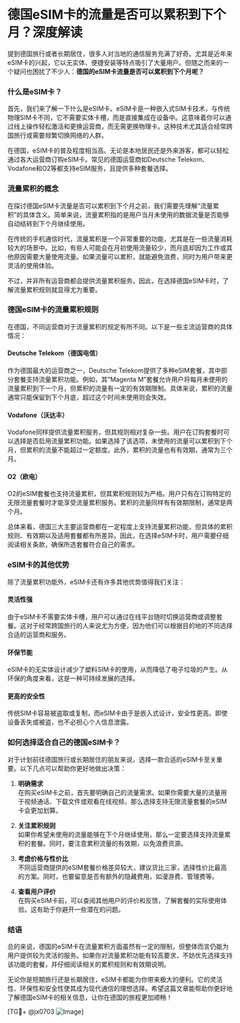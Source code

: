 # 德国eSIM卡的流量是否可以累积到下个月？深度解读

提到德国旅行或者长期居住，很多人对当地的通信服务充满了好奇。尤其是近年来eSIM卡的兴起，它以无实体、便捷安装等特点吸引了大量用户。但随之而来的一个疑问也困扰了不少人：**德国的eSIM卡流量是否可以累积到下个月呢？**

### 什么是eSIM卡？

首先，我们来了解一下什么是eSIM卡。eSIM卡是一种嵌入式SIM卡技术，与传统物理SIM卡不同，它不需要实体卡槽，而是直接集成在设备中。这意味着你可以通过线上操作轻松激活和更换运营商，而无需更换物理卡。这种技术尤其适合经常跨国旅行或需要频繁切换网络的人群。

在德国，eSIM卡的普及程度相当高。无论是本地居民还是外来游客，都可以轻松通过各大运营商订购eSIM卡。常见的德国运营商如Deutsche Telekom、Vodafone和O2等都支持eSIM服务，且提供多种套餐选择。

### 流量累积的概念

在探讨德国eSIM卡流量是否可以累积到下个月之前，我们需要先理解“流量累积”的具体含义。简单来说，流量累积指的是用户当月未使用的数据流量是否能够自动结转到下个月继续使用。

在传统的手机通信时代，流量累积是一个非常重要的功能，尤其是在一些流量消耗较大的场景中。比如，有些人可能会在月初使用流量较少，而月底却因为工作或其他原因需要大量使用流量。如果流量可以累积，就能避免浪费，同时为用户带来更灵活的使用体验。

不过，并非所有运营商都会提供流量累积服务。因此，在选择德国eSIM卡时，了解流量累积规则就显得尤为重要。

### 德国eSIM卡的流量累积规则

在德国，不同运营商对于流量累积的规定有所不同。以下是一些主流运营商的具体情况：

#### Deutsche Telekom（德国电信）
作为德国最大的运营商之一，Deutsche Telekom提供了多种eSIM套餐，其中部分套餐支持流量累积功能。例如，其“Magenta M”套餐允许用户将每月未使用的流量累积到下一个月，但累积的流量有一定的有效期限制。具体来说，累积的流量通常只能保留到下个月底，超过这个时间未使用则会失效。

#### Vodafone（沃达丰）
Vodafone同样提供流量累积服务，但其规则相对复杂一些。用户在订购套餐时可以选择是否启用流量累积功能。如果选择了该选项，未使用的流量可以累积到下个月，但累积的流量不能超过一定额度。此外，累积的流量也有有效期，通常为三个月。

#### O2（欧电）
O2的eSIM套餐也支持流量累积，但其累积规则较为严格。用户只有在订购特定的无限流量套餐时才能享受流量累积服务。累积的流量同样有有效期限制，通常是两个月。

总体来看，德国三大主要运营商都在一定程度上支持流量累积功能，但具体的累积规则、有效期以及适用套餐都有所差异。因此，在选择eSIM卡时，用户需要仔细阅读相关条款，确保所选套餐符合自己的需求。

### eSIM卡的其他优势

除了流量累积功能外，eSIM卡还有许多其他优势值得我们关注：

#### 灵活性强
由于eSIM卡不需要实体卡槽，用户可以通过在线平台随时切换运营商或调整套餐。这对于经常跨国旅行的人来说尤为方便，因为他们可以根据目的地的不同选择合适的运营商和服务。

#### 环保节能
eSIM卡的无实体设计减少了塑料SIM卡的使用，从而降低了电子垃圾的产生。从环保的角度来看，这是一种可持续发展的选择。

#### 更高的安全性
传统SIM卡容易被盗取或复制，而eSIM卡由于是嵌入式设计，安全性更高。即使设备丢失或被盗，也不必担心个人信息泄露。

### 如何选择适合自己的德国eSIM卡？

对于计划前往德国旅行或长期居住的朋友来说，选择一款合适的eSIM卡至关重要。以下几点可以帮助你更好地做出决策：

1. **明确需求**  
   在购买eSIM卡之前，首先要明确自己的流量需求。如果你需要大量的流量用于视频通话、下载文件或观看在线视频，那么选择支持无限流量套餐的eSIM卡会更加划算。

2. **关注累积规则**  
   如果你希望未使用的流量能够在下个月继续使用，那么一定要选择支持流量累积的套餐。同时，要注意累积流量的有效期，以免浪费资源。

3. **考虑价格与性价比**  
   不同运营商提供的eSIM套餐价格差异较大，建议货比三家，选择性价比最高的方案。同时，也要留意是否有额外的隐藏费用，如漫游费、管理费等。

4. **查看用户评价**  
   在购买eSIM卡前，可以查阅其他用户的评价和反馈，了解套餐的实际使用体验。这有助于你避开一些潜在的问题。

### 结语

总的来说，德国的eSIM卡在流量累积方面虽然有一定的限制，但整体而言仍能为用户提供较为灵活的服务。如果你对流量累积功能有较高要求，不妨优先选择支持该功能的套餐，并仔细阅读相关的累积规则和有效期说明。

无论你是短期旅行还是长期居住，eSIM卡都能为你带来极大的便利。它的灵活性、环保性和安全性使其成为现代通信的理想选择。希望这篇文章能帮助你更好地了解德国eSIM卡的相关信息，让你在德国的旅程更加顺畅！

[TG💪+ @jx0703 ![Image](https://github.com/user-attachments/assets/dbca1d08-cadb-493c-b0ec-ad6f7a83f270)]
